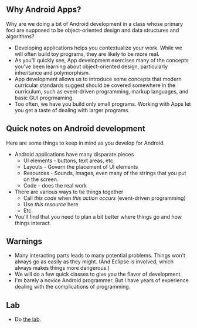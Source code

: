 Why Android Apps?
-----------------

Why are we doing a bit of Android development in a class whose primary
foci are supposed to be object-oriented design and data structures and
algorithms?

* Developing applications helps you contextualize your work.  While we
  will often build toy programs, they are likely to be more real.
* As you'll quickly see, App development exercises many of the concepts
  you've been learning about object-oriented design, particularly
  inheritance and polymorphism.
* App development allows us to introduce some concepts that modern
  curricular standards suggest should be covered somewhere in the
  curriculum, such as event-driven programming, markup languages,
  and basic GUI progrmaming.
* Too often, we have you build only small programs.  Working with Apps
  let you get a taste of dealing with larger programs.

Quick notes on Android development
----------------------------------

Here are some things to keep in mind as you develop for Android.

* Android applications have many disparate pieces
    * UI elements - buttons, text areas, etc. 
    * Layouts - Govern the placement of UI elements
    * Resources - Sounds, images, even many of the strings that you
      put on the screen.
    * Code - does the real work
* There are various ways to tie things together
    * Call *this code* when *this action occurs* (event-driven programming)
    * Use *this resource* here
    * Etc.
* You'll find that you need to plan a bit better where things go and
  how things interact.

Warnings
--------

* Many interacting parts leads to many potential problems.  Things 
  won't always go as easily as they might.  (And Eclipse is involved,
  which always makes things more dangerous.)
* We will do a few quick classes to give you the flavor of development.
* I'm barely a novice Android programmer.  But I have years of experience
  dealing with the complications of programming.

Lab
---

* Do [the lab](../labs/intro-android.html).
